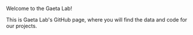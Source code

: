 Welcome to the Gaeta Lab!

This is Gaeta Lab's GitHub page, where you will find the data and code for our projects.
